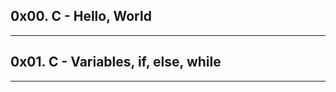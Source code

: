## 0x00. C - Hello, World
********************************************
## 0x01. C - Variables, if, else, while
********************************************
